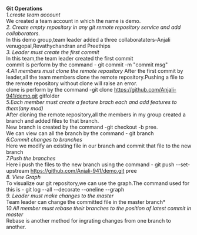 **Git Operations<br/>**
*1.create team account<br/>*
We created a team account in which the name is demo.<br/>
*2. Create empty repository in any git remote repository service and add
collaborators.*<br/>
In this demo group,team leader added a three collaborataters-Anjali venugopal,Revathychandran and Preethips</br>
*3. Leader must create the first commit*<br/>
In this team,the team leader created the first commit</br>
commit is perform by the command  - git commit -m "commit msg"<br/>
*4.All members must clone the remote repository*
After the first commit by leader,all the team members clone the remote repository.Pushing a file to the remote repository  without clone will raise an error.<br/>
clone is perform by the command   -git clone https://github.com/Anjali-941/demo.git gitfolder <br/>
*5.Each member must create a feature brach each and add features to
them(any mod)*<br/>
After cloning the remote repository,all the members in my group  created a branch and added files to that branch.<br/>
New branch is created by the command  -git checkout -b pree.<br/>We can view can all the branch by the command  - git branch<br/>
*6.Commit changes to branches*<br/>
Here we modify an existing file in our branch and commit that file to the new branch</br>
*7.Push the branches*</br>
Here i push the files to the new branch using the command  - git push --set-upstream https://github.com/Anjali-941/demo.git pree<br/>
*8. View Graph*<br/>
To visualize our git repository,we can use the graph.The command used for this is  -  git log --all --decorate --oneline --graph<br/>
*9. Leader must make changes to the master*<br/>
Team leader can change the committed file in the master branch*<br/>
*10.All member must rebase their branches to the position of latest commit in
master*</br>
Rebase is another method for ingrating changes from one branch to another.

